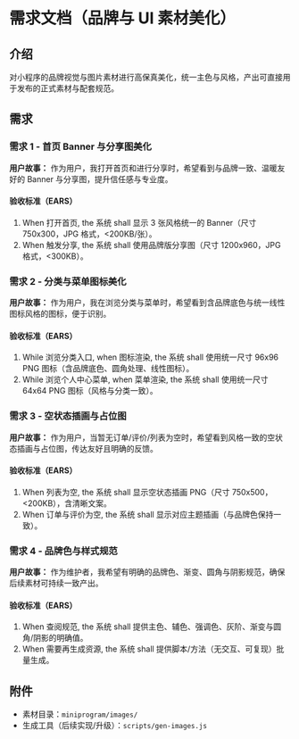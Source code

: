 # 需求文档（品牌与 UI 素材美化）

## 介绍

对小程序的品牌视觉与图片素材进行高保真美化，统一主色与风格，产出可直接用于发布的正式素材与配套规范。

## 需求

### 需求 1 - 首页 Banner 与分享图美化

**用户故事：** 作为用户，我打开首页和进行分享时，希望看到与品牌一致、温暖友好的 Banner 与分享图，提升信任感与专业度。

#### 验收标准（EARS）
1. When 打开首页, the 系统 shall 显示 3 张风格统一的 Banner（尺寸 750x300，JPG 格式，<200KB/张）。
2. When 触发分享, the 系统 shall 使用品牌版分享图（尺寸 1200x960，JPG 格式，<300KB）。

### 需求 2 - 分类与菜单图标美化

**用户故事：** 作为用户，我在浏览分类与菜单时，希望看到含品牌底色与统一线性图标风格的图标，便于识别。

#### 验收标准（EARS）
1. While 浏览分类入口, when 图标渲染, the 系统 shall 使用统一尺寸 96x96 PNG 图标（含品牌底色、圆角处理、线性图标）。
2. While 浏览个人中心菜单, when 菜单渲染, the 系统 shall 使用统一尺寸 64x64 PNG 图标（风格与分类一致）。

### 需求 3 - 空状态插画与占位图

**用户故事：** 作为用户，当暂无订单/评价/列表为空时，希望看到风格一致的空状态插画与占位图，传达友好且明确的反馈。

#### 验收标准（EARS）
1. When 列表为空, the 系统 shall 显示空状态插画 PNG（尺寸 750x500，<200KB），含清晰文案。
2. When 订单与评价为空, the 系统 shall 显示对应主题插画（与品牌色保持一致）。

### 需求 4 - 品牌色与样式规范

**用户故事：** 作为维护者，我希望有明确的品牌色、渐变、圆角与阴影规范，确保后续素材可持续一致产出。

#### 验收标准（EARS）
1. When 查阅规范, the 系统 shall 提供主色、辅色、强调色、灰阶、渐变与圆角/阴影的明确值。
2. When 需要再生成资源, the 系统 shall 提供脚本/方法（无交互、可复现）批量生成。

## 附件
- 素材目录：`miniprogram/images/`
- 生成工具（后续实现/升级）：`scripts/gen-images.js` 